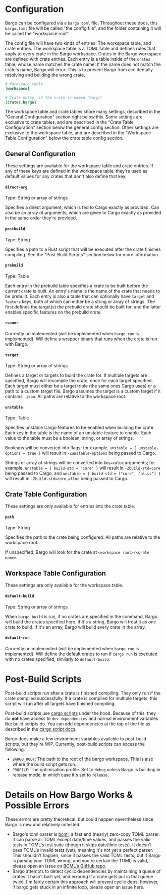 # Configuration

Bargo can be configured via a `bargo.toml` file. Throughout these docs, this `bargo.toml` file will be called "the config file",
and the folder containing it will be called the "workspace root".

The config file will have two kinds of entries: The workspace table, and crate entries. The workspace table is a TOML table and
defines rules that apply to every crate in the Bargo workspace. Crates in the Bargo workspace are defined with crate entries.
Each entry is a table inside of the `crates` table, whose name matches the crate name. If the name does not match the crate's
name, Bargo will error. This is to prevent Bargo from accidentally resolving and building the wrong crate.

```toml
# Workspace table
[workspace]

# Crate entry, if the crate is named "bargo"
[crates.bargo]
```

The workspace table and crate tables share many settings, described in the "General Configuration" section right below this.
Some settings are exclusive to crate tables, and are described in the "Crate Table Configuration" section below the general
config section. Other settings are exclusive to the workspace table, and are described in the "Workspace Table
Configuration" below the crate table config section.



## General Configuration

These settings are available for the workspace table and crate entries. If any of these keys are defined in the workspace
table, they're used as default values for any crates that don't also define that key.

#### `direct-arg`

Type: String or array of strings

Specifies a direct argument, which is fed to Cargo exactly as provided. Can also be an array of arguments, which are given
to Cargo exactly as provided in the same order they're provided.

#### `postbuild`

Type: String

Specifies a path to a Rust script that will be executed after the crate finishes compiling. See the "Post-Build Scripts"
section below for more information.

#### `prebuild`

Type: Table

Each entry in the prebuild table specifies a crate to be built before the current crate is built. An entry's name is the name
of the crate that needs to be prebuilt. Each entry is also a table that can optionally have `target` and `feature` keys, both
of which can either be a string or array of strings. The first defines the target(s) the prebuild crate should be built for,
and the latter enables specific features on the prebuild crate.

#### `runner`

Currently unimplemented (will be implemented when `bargo run` is implemented). Will define a wrapper binary that runs when the
crate is run with Bargo.

#### `target`

Type: String or array of strings

Defines a target or targets to build the crate for. If multiple targets are specified, Bargo will recompile the crate, once for
each target specified. Each target must either be a target triple (the same ones Cargo uses) or a path to a custom target file.
Bargo assumes the target is a custom target if it contains `.json`. All paths are relative to the workspace root.

#### `unstable`

Type: Table

Specifies unstable Cargo features to be enabled when building the crate. Each key in the table is the name of an unstable feature
to enable. Each value to the table must be a boolean, string, or array of strings.

Booleans will be converted into flags; for example, `unstable = { unstable-options = true }` will result in `-Zunstable-options`
being passed to Cargo.

Strings or array of strings will be converted into `key=value` arguments; for example, `unstable = { build-std = "core" }` will
result in `-Zbuild-std=core` being passed to Cargo, and `unstable = { build-std = ["core", "alloc"] }` will result in
`-Zbuild-std=core,alloc` being passed to Cargo.



## Crate Table Configuration

These settings are only available for entries into the crate table.

#### `path`

Type: String

Specifies the path to the crate being configured. All paths are relative to the workspace root.

If unspecified, Bargo will look for the crate at `<workspace root>/<crate name>`.



## Workspace Table Configuration

These settings are only available for the workspace table.

#### `default-build`

Type: String or array of strings

When `bargo build` is run, if no crates are specified in the command, Bargo will build the crates
specified here. If it's a string, Bargo will treat it as one crate to build. If it's an array, Bargo
will build every crate in the array.

#### `default-run`

Currently unimplemented (will be implemented when `bargo run` is implemented). Will define the default
crates to run if `cargo run` is executed with no crates specified, similarly to `default-build`.



# Post-Build Scripts

Post-build scripts run after a crate is finished compiling. They only run if the crate compiled successfully. If a crate
is compiled for multiple targets, this script will run after all targets have finished compiling.

Post-build scripts use [cargo scripts](https://dev-doc.rust-lang.org/stable/cargo/reference/unstable.html#script) under
the hood. Because of this, they do **not** have access to `dev-dependencies` and normal environment variables like build
scripts do. You can add dependencies at the top of the file as described in the
[cargo script docs](https://dev-doc.rust-lang.org/stable/cargo/reference/unstable.html#script).

Bargo does make a few environment variables available to post-build scripts, but they're WIP. Currently, post-build
scripts can access the following:
- `BARGO_ROOT`: The path to the root of the bargo workspace. This is also where the build script gets run.
- `PROFILE`: The optimisation profile. Set to `debug` unless Bargo is building in release mode, in which case it's
set to `release`.



# Details on How Bargo Works & Possible Errors

These errors are pretty theoretical, but could happen nevertheless since Bargo is new and relatively untested.

- Bargo's toml parser is [boml](https://github.com/bright-shard/boml), a fast and (nearly) zero-copy TOML parser. It can
parse all TOML except date/time values, and passes the valid tests in TOML's test suite (though it skips date/time tests).
It doesn't pass TOML's invalid tests (yet), meaning it's not yet a perfect parser. This shouldn't happen, since it passes
the valid TOML tests; but if Bargo is parsing your TOML wrong, and you're certain the TOML is valid, please open an issue
on [BOML's GitHub repo](https://github.com/bright-shard/boml).
- Bargo attempts to detect cyclic dependencies by maintaining a queue of crates it hasn't built yet, and erroring if a crate
gets put in that queue twice. I'm fairly certain this approach will prevent cyclic deps; however, if bargo gets stuck in an
infinite loop, please open an issue here.
